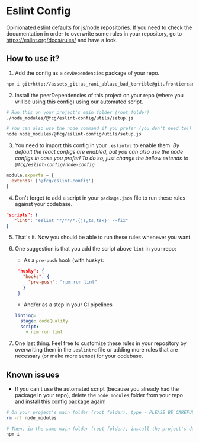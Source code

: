 # Eslint Config

Opinionated eslint defaults for js/node repositories. If you need to check the documentation in order to overwrite some rules in your repository, go to https://eslint.org/docs/rules/ and have a look.

## How to use it?

1. Add the config as a `devDependencies` package of your repo.
```bash
npm i git+http://assets_git:as_rani_ablaze_bad_terrible@git.frontiercargroup.org/tools/eslint-config --save-dev
```

2. Install the peerDependencies of this project on your repo (where you will be using this config) using our automated script.
```bash
# Run this on your project's main folder (root folder)
./node_modules/@fcg/eslint-config/utils/setup.js

# You can also use the node command if you prefer (you don't need to!)
node node_modules/@fcg/eslint-config/utils/setup.js
```

3. You need to import this config in your `.eslintrc` to enable them. *By default the *react configs* are enabled, but you can also use the *node configs* in case you prefer! To do so, just change the bellow extends to `@fcg/eslint-config/node-config`*
```javascript
module.exports = {
  extends: ['@fcg/eslint-config']
}
```

4. Don't forget to add a script in your `package.json` file to run these rules against your codebase.
```json
"scripts": {
   "lint": "eslint '*/**/*.{js,ts,tsx}' --fix"
}
```

5. That's it. Now you should be able to run these rules whenever you want.

6. One suggestion is that you add the script above `lint` in your repo:
   - As a `pre-push` hook (with husky):
   ```json
    "husky": {
      "hooks": {
        "pre-push": "npm run lint"
      }
    }
   ```
   - And/or as a step in your CI pipelines
   ```yaml
   linting:
     stage: codeQuality
     script:
       - npm run lint
   ```

7. One last thing. Feel free to customize these rules in your repository by overwriting them in the `.eslintrc` file or adding more rules that are necessary (or make more sense) for your codebase.

## Known issues
- If you can't use the automated script (because you already had the package in your repo), delete the `node_modules` folder from your repo and install this config package again!
```bash
# On your project's main folder (root folder), type - PLEASE BE CAREFUL WITH THIS RM COMMAND!!!!!
rm -rf node_modules

# Then, in the same main folder (root folder), install the project's dependencies again (since they should already be in package.json, just run the global npm install command)
npm i
```
